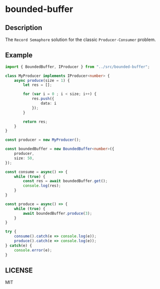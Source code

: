# bounded-buffer

## Description
The `Record Semaphore` solution for the classic `Producer-Consumer` problem.

## Example
```ts
import { BoundedBuffer, IProducer } from "../src/bounded-buffer";

class MyProducer implements IProducer<number> {
    async produce(size = 1) {
        let res = [];

        for (var i = 0 ; i < size; i++) {
            res.push({
                data: i
            });
        }

        return res;
    }
}

const producer = new MyProducer();

const boundedBuffer = new BoundedBuffer<number>({
    producer,
    size: 50,
});

const consume = async() => {
    while (true) {
        const res = await boundedBuffer.get();
        console.log(res);
    }
}

const produce = async() => {
    while (true) {
        await boundedBuffer.produce(3);
    }
}

try {
    consume().catch(e => console.log(e));
    produce().catch(e => console.log(e));
} catch(e) {
    console.error(e);
}
```

## LICENSE
MIT